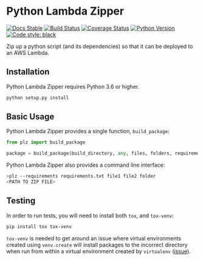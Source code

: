 # Python Lambda Zipper

[![Docs Stable](https://img.shields.io/badge/docs-stable-blue.svg)](https://invenia.pages.invenia.ca/plz/docs/)
[![Build Status](https://gitlab.invenia.ca/invenia/plz/badges/master/build.svg)](https://gitlab.invenia.ca/invenia/plz/commits/master)
[![Coverage Status](https://gitlab.invenia.ca/invenia/plz/badges/master/coverage.svg)](https://invenia.pages.invenia.ca/plz/coverage/)
[![Python Version](https://img.shields.io/badge/python-3.6-blue.svg)](https://www.python.org/)
[![Code style: black](https://img.shields.io/badge/code%20style-black-000000.svg)](https://github.com/ambv/black)

Zip up a python script (and its dependencies) so that it can be deployed to an AWS Lambda.

## Installation

Python Lambda Zipper requires Python 3.6 or higher.

```python
python setup.py install
```

## Basic Usage

Python Lambda Zipper provides a single function, `build_package`:

```python
from plz import build_package

package = build_package(build_directory, any, files, folders, requirements=requirements_file)
```

Python Lambda Zipper also provides a command line interface:

```sh
>plz --requirements requirements.txt file1 file2 folder
<PATH TO ZIP FILE>
```

## Testing

In order to run tests, you will need to install both `tox`, and `tox-venv`:

```sh
pip install tox tox-venv
```

`tox-venv` is needed to get around an issue where virtual environments created using `venv.create` will install packages to the incorrect directory when run from within a virtual environment created by `virtualenv` ([issue](https://bugs.python.org/issue30811)).
